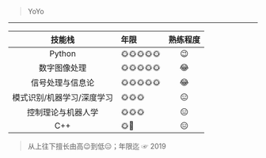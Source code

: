 > YoYo 
---

|           技能栈           | 年限                                                         |     熟练程度     |
| :------------------------: | :----------------------------------------------------------- | :--------------: |
|           Python           | :sun_with_face::sun_with_face::sun_with_face::sun_with_face::sun_with_face: |      :wink:      |
|        数字图像处理        | :sun_with_face::sun_with_face::sun_with_face::sun_with_face::sun_with_face: |      :joy:       |
|      信号处理与信息论      | :sun_with_face::sun_with_face::sun_with_face::sun_with_face::sun_with_face: |      :joy:       |
| 模式识别/机器学习/深度学习 | :sun_with_face::sun_with_face::sun_with_face:                | :expressionless: |
|     控制理论与机器人学     | :sun_with_face::sun_with_face::sun_with_face:                | :expressionless: |
|            C++             | :sun_with_face::first_quarter_moon_with_face:                | :expressionless: |

> 从上往下擅长由高:wink:到低:expressionless:；年限迄 ☞ 2019



